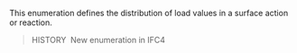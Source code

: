 ﻿This enumeration defines the distribution of load values in a surface action or reaction.

> HISTORY&nbsp; New enumeration in IFC4